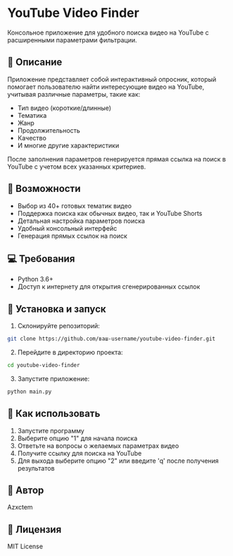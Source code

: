# YouTube Video Finder

Консольное приложение для удобного поиска видео на YouTube с расширенными параметрами фильтрации.

## 📝 Описание

Приложение представляет собой интерактивный опросник, который помогает пользователю найти интересующие видео на YouTube, учитывая различные параметры, такие как:
- Тип видео (короткие/длинные)
- Тематика
- Жанр
- Продолжительность
- Качество
- И многие другие характеристики

После заполнения параметров генерируется прямая ссылка на поиск в YouTube с учетом всех указанных критериев.

## 🚀 Возможности

- Выбор из 40+ готовых тематик видео
- Поддержка поиска как обычных видео, так и YouTube Shorts
- Детальная настройка параметров поиска
- Удобный консольный интерфейс
- Генерация прямых ссылок на поиск

## 💻 Требования

- Python 3.6+
- Доступ к интернету для открытия сгенерированных ссылок

## 🔧 Установка и запуск

1. Склонируйте репозиторий:
```bash
git clone https://github.com/ваш-username/youtube-video-finder.git
```

2. Перейдите в директорию проекта:
```bash
cd youtube-video-finder
```

3. Запустите приложение:
```bash
python main.py
```

## 📖 Как использовать

1. Запустите программу
2. Выберите опцию "1" для начала поиска
3. Ответьте на вопросы о желаемых параметрах видео
4. Получите ссылку для поиска на YouTube
5. Для выхода выберите опцию "2" или введите 'q' после получения результатов

## 👤 Автор

Azxctem

## 📄 Лицензия

MIT License
